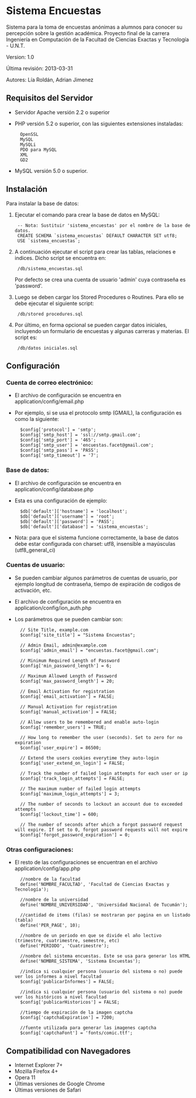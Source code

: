 Sistema Encuestas
=================

Sistema para la toma de encuestas anónimas a alumnos para conocer su percepción sobre la gestión académica. Proyecto final de la carrera Ingeniería en Computación de la Facultad de Ciencias Exactas y Tecnología - U.N.T.

Version: 1.0

Última revisión: 2013-03-31

Autores: Lía Roldán, Adrian Jimenez

Requisitos del Servidor
-----------------------

* Servidor Apache versión 2.2 o superior
* PHP versión 5.2 o superior, con las siguientes extensiones instaladas:

        OpenSSL
        MySQL
        MySQLi
        PDO para MySQL
        XML
        GD2

* MySQL versión 5.0 o superior.

Instalación
-----------

Para instalar la base de datos:

1. Ejecutar el comando para crear la base de datos en MySQL:

        -- Nota: Sustituir 'sistema_encuestas' por el nombre de la base de datos.
        CREATE SCHEMA `sistema_encuestas` DEFAULT CHARACTER SET utf8;
        USE `sistema_encuestas`;

2. A continuación ejecutar el script para crear las tablas, relaciones e indices. Dicho script se encuentra en:

        /db/sistema_encuestas.sql
        
    Por defecto se crea una cuenta de usuario 'admin' cuya contraseña es 'password'.

3. Luego se deben cargar los Stored Procedures o Routines. Para ello se debe ejecutar el siguiente script:

        /db/stored procedures.sql

4. Por último, en forma opcional se pueden cargar datos iniciales, incluyendo un formulario de encuestas y algunas carreras y materias. El script es:

        /db/datos iniciales.sql

Configuración
-------------

### Cuenta de correo electrónico:

* El archivo de configuración se encuentra en application/config/email.php
* Por ejemplo, si se usa el protocolo smtp (GMAIL), la configuración es como la siguiente:

        $config['protocol'] = 'smtp';
        $config['smtp_host'] = 'ssl://smtp.gmail.com';
        $config['smtp_port'] = '465';
        $config['smtp_user'] = 'encuestas.facet@gmail.com';
        $config['smtp_pass'] = 'PASS';
        $config['smtp_timeout'] = '7';
    
### Base de datos:

* El archivo de configuración se encuentra en application/config/database.php
* Esta es una configuración de ejemplo:

        $db['default']['hostname'] = 'localhost';
        $db['default']['username'] = 'root';
        $db['default']['password'] = 'PASS';
        $db['default']['database'] = 'sistema_encuestas';

* Nota: para que el sistema funcione correctamente, la base de datos debe estar configurada con charset: utf8, insensible a mayúsculas (utf8_general_ci)

### Cuentas de usuario:

* Se pueden cambiar algunos parámetros de cuentas de usuario, por ejemplo longitud de contraseña, tiempo de expiración de codigos de activación, etc.
* El archivo de configuración se encuentra en application/config/ion_auth.php
* Los parámetros que se pueden cambiar son:

        // Site Title, example.com
        $config['site_title'] = "Sistema Encuestas";
        
        // Admin Email, admin@example.com
        $config['admin_email'] = "encuestas.facet@gmail.com";
        
        // Minimum Required Length of Password
        $config['min_password_length'] = 6;
        
        // Maximum Allowed Length of Password
        $config['max_password_length'] = 20;
        
        // Email Activation for registration
        $config['email_activation'] = FALSE;
        
        // Manual Activation for registration
        $config['manual_activation'] = FALSE;
        
        // Allow users to be remembered and enable auto-login
        $config['remember_users'] = TRUE;
        
        // How long to remember the user (seconds). Set to zero for no expiration
        $config['user_expire'] = 86500;
        
        // Extend the users cookies everytime they auto-login
        $config['user_extend_on_login'] = FALSE;
        
        // Track the number of failed login attempts for each user or ip
        $config['track_login_attempts'] = FALSE;
        
        // The maximum number of failed login attempts
        $config['maximum_login_attempts'] = 3;
        
        // The number of seconds to lockout an account due to exceeded attempts
        $config['lockout_time'] = 600;
        
        // The number of seconds after which a forgot password request will expire. If set to 0, forgot password requests will not expire
        $config['forgot_password_expiration'] = 0;

### Otras configuraciones:

* El resto de las configuraciones se encuentran en el archivo application/config/app.php

        //nombre de la facultad
        define('NOMBRE_FACULTAD', 'Facultad de Ciencias Exactas y Tecnología');
        
        //nombre de la universidad
        define('NOMBRE_UNIVERSIDAD', 'Universidad Nacional de Tucumán');
        
        //cantidad de items (filas) se mostraran por pagina en un listado (tabla)
        define('PER_PAGE', 10);
        
        //nombre de un periodo en que se divide el año lectivo (trimestre, cuatrimestre, semestre, etc)
        define('PERIODO', 'Cuatrimestre');
        
        //nombre del sistema encuestas. Este se usa para generar los HTML
        define('NOMBRE_SISTEMA', 'Sistema Encuestas');
        
        //indica si cualquier persona (usuario del sistema o no) puede ver los informes a nivel facultad
        $config['publicarInformes'] = FALSE;
        
        //indica si cualquier persona (usuario del sistema o no) puede ver los históricos a nivel facultad
        $config['publicarHistoricos'] = FALSE;
        
        //tiempo de expiración de la imagen captcha
        $config['captchaExpiration'] = 7200;
        
        //fuente utilizada para generar las imagenes captcha
        $config['captchaFont'] = 'fonts/comic.ttf';

Compatibilidad con Navegadores
------------------------------
* Internet Explorer 7+
* Mozilla Firefox 4+
* Opera 11
* Últimas versiones de Google Chrome
* Últimas versiones de Safari
